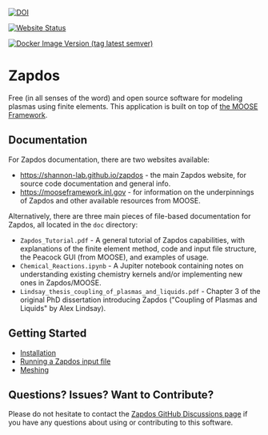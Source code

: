 [![DOI](https://zenodo.org/badge/DOI/10.5281/zenodo.801834.svg)](https://doi.org/10.5281/zenodo.801834)

[![Website Status](https://github.com/shannon-lab/zapdos/actions/workflows/generate_website.yml/badge.svg)](https://github.com/shannon-lab/zapdos/actions/workflows/generate_website.yml)

[![Docker Image Version (tag latest semver)](https://img.shields.io/docker/v/shannonlab/zapdos/latest?color=green&label=docker%20latest&logo=docker&logoColor=white)](https://hub.docker.com/r/shannonlab/zapdos)

# Zapdos

Free (in all senses of the word) and open source software for modeling plasmas using finite elements. This application is built on top of [the MOOSE Framework](https://mooseframework.inl.gov).

## Documentation

For Zapdos documentation, there are two websites available:

- https://shannon-lab.github.io/zapdos - the main Zapdos website, for source code documentation and general info.
- https://mooseframework.inl.gov - for information on the underpinnings of Zapdos and other available resources from MOOSE.

Alternatively, there are three main pieces of file-based documentation for Zapdos, all located in the `doc` directory:

- `Zapdos_Tutorial.pdf` - A general tutorial of Zapdos capabilities, with explanations of the finite element method, code and input file structure, the Peacock GUI (from MOOSE), and examples of usage.
- `Chemical_Reactions.ipynb` - A Jupiter notebook containing notes on understanding existing chemistry kernels and/or implementing new ones in Zapdos/MOOSE.
- `Lindsay_thesis_coupling_of_plasmas_and_liquids.pdf` - Chapter 3 of the original PhD dissertation introducing Zapdos ("Coupling of Plasmas and Liquids" by Alex Lindsay).

## Getting Started

- [Installation](https://shannon-lab.github.io/zapdos/getting_started/installation.html)
- [Running a Zapdos input file](https://shannon-lab.github.io/zapdos/getting_started/using_zapdos.html)
- [Meshing](https://shannon-lab.github.io/zapdos/getting_started/zapdos_meshing.html)

## Questions? Issues? Want to Contribute?

Please do not hesitate to contact the [Zapdos GitHub Discussions page](https://github.com/shannon-lab/zapdos/discussions) if you have any questions about using or contributing to this software.
